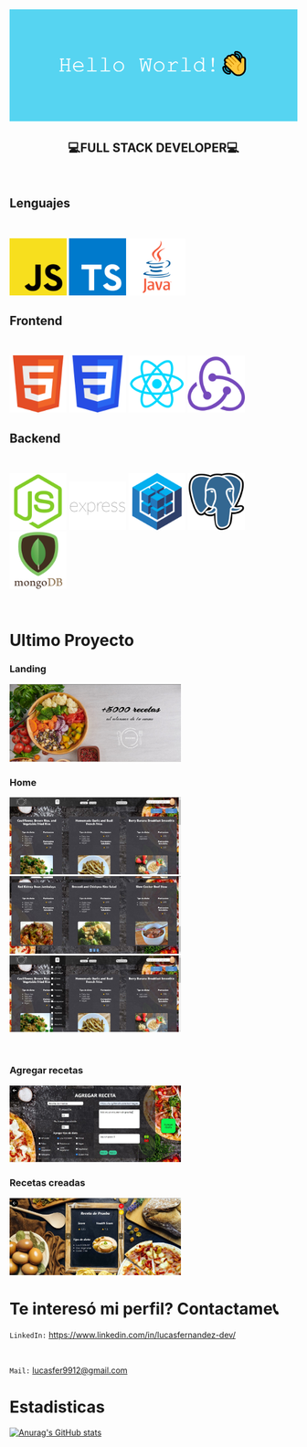 <img src='./media/banner.png'/>

</br>

<h2 align='center'><b>💻FULL STACK DEVELOPER💻</b></h2>

</br>

## Lenguajes

</br>

<p>
    <img src='./media/javascript.png' width='100px'/>
    <img src='./media/typescript.png' width='100px'/>
    <img src='./media/java.png' width='100px'/>
</p>

## Frontend

</br>

<p>
    <img src='./media/html.png' width='100px'/>
    <img src='./media/css.png' width='100px'/>
    <img src='./media/react.png' width='100px'/>
    <img src='./media/redux.png' width='100px'/>
</p>

## Backend

</br>

<p>
    <img src='./media/nodejs.png' width='100px'/>
    <img src='./media/express.png' width='100px'/>
    <img src='./media/sequelize.png' width='100px'/>
    <img src='./media/postgresql.png' width='100px'/>
    <img src='./media/mongodb.png' width='100px'/>
</p>

</br>

# Ultimo Proyecto

### Landing

<img src='./media/screen proyecto/landing.jpeg' width='300px'/>

</br>

### Home

<p>
    <img src='./media/screen proyecto/home-1.jpeg' width='300px'/>
    <img src='./media/screen proyecto/home-2.jpeg' width='300px'/>
    <img src='./media/screen proyecto/filtro.jpeg' width='300px'/>
</p>

</br>

### Agregar recetas

<img src='./media/screen proyecto/agregar-recetas.jpeg' width='300px'/>

</br>

### Recetas creadas

<img src='./media/screen proyecto/recetas-creadas.jpeg' width='300px'/>

</br>

# Te interesó mi perfil? Contactame📞

`LinkedIn:` https://www.linkedin.com/in/lucasfernandez-dev/

</br>

`Mail:` lucasfer9912@gmail.com

# Estadisticas

[![Anurag's GitHub stats](https://github-readme-stats.vercel.app/api?username=lucasfer01&count_private=true&include_all_commits=true)](https://github.com/anuraghazra/github-readme-stats)
